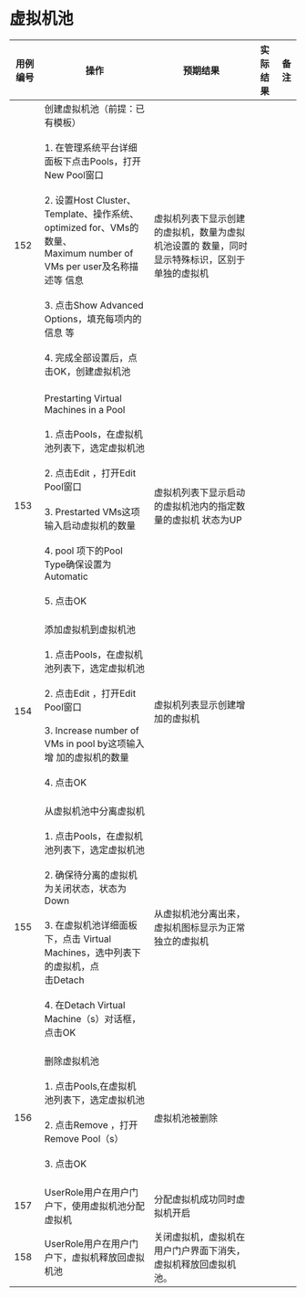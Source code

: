 # 虚拟机池

|用例编号|操作|预期结果|实际结果|备注|
|--------|----|--------|--------|----|
|152|创建虚拟机池（前提：已有模板）<br/><br/>1.  在管理系统平台详细面板下点击Pools，打开 New Pool窗口<br/><br/>2.  设置Host Cluster、Template、操作系统、 optimized for、VMs的数量、<br/>    Maximum number of VMs per user及名称描述等 信息<br/><br/>3.  点击Show Advanced Options，填充每项内的信息 等<br/><br/>4.  完成全部设置后，点击OK，创建虚拟机池<br/><br/>|虚拟机列表下显示创建的虚拟机，数量为虚拟机池设置的 数量，同时显示特殊标识，区别于单独的虚拟机|||
|153|Prestarting Virtual Machines in a Pool<br/><br/>1.  点击Pools，在虚拟机池列表下，选定虚拟机池<br/><br/>2.  点击Edit ，打开Edit Pool窗口<br/><br/>3.  Prestarted VMs这项输入启动虚拟机的数量<br/><br/>4.  pool 项下的Pool Type确保设置为Automatic<br/><br/>5.  点击OK<br/><br/>|虚拟机列表下显示启动的虚拟机池内的指定数量的虚拟机 状态为UP|||
|154|添加虚拟机到虚拟机池<br/><br/>1.  点击Pools，在虚拟机池列表下，选定虚拟机池<br/><br/>2.  点击Edit ，打开Edit Pool窗口<br/><br/>3.  Increase number of VMs in pool by这项输入增 加的虚拟机的数量<br/><br/>4.  点击OK<br/><br/>|虚拟机列表显示创建增加的虚拟机|||
|155|从虚拟机池中分离虚拟机<br/><br/>1.  点击Pools，在虚拟机池列表下，选定虚拟机池<br/><br/>2.  确保待分离的虚拟机为关闭状态，状态为Down<br/><br/>3.  在虚拟机池详细面板下，点击 Virtual Machines，选中列表下的虚拟机，点<br/>    击Detach<br/><br/>4.  在Detach Virtual Machine（s）对话框，点击OK<br/><br/>|从虚拟机池分离出来，虚拟机图标显示为正常独立的虚拟机|||
|156|删除虚拟机池<br/><br/>1.  点击Pools,在虚拟机池列表下，选定虚拟机池<br/><br/>2.  点击Remove ，打开Remove Pool（s）<br/><br/>3.  点击OK<br/><br/>|虚拟机池被删除|||
|157|UserRole用户在用户门户下，使用虚拟机池分配虚拟机|分配虚拟机成功同时虚拟机开启|||
|158|UserRole用户在用户门户下，虚拟机释放回虚拟机池|关闭虚拟机，虚拟机在用户门户界面下消失，虚拟机释放回虚拟机池。|||

